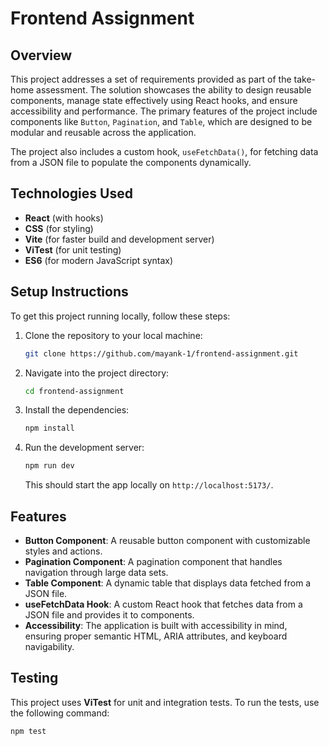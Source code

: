 # Frontend Assignment

## Overview

This project addresses a set of requirements provided as part of the take-home assessment. The solution showcases the ability to design reusable components, manage state effectively using React hooks, and ensure accessibility and performance. The primary features of the project include components like `Button`, `Pagination`, and `Table`, which are designed to be modular and reusable across the application.

The project also includes a custom hook, `useFetchData()`, for fetching data from a JSON file to populate the components dynamically.

## Technologies Used

- **React** (with hooks)
- **CSS** (for styling)
- **Vite** (for faster build and development server)
- **ViTest** (for unit testing)
- **ES6** (for modern JavaScript syntax)

## Setup Instructions

To get this project running locally, follow these steps:

1. Clone the repository to your local machine:

   ```bash
   git clone https://github.com/mayank-1/frontend-assignment.git
   ```

2. Navigate into the project directory:

   ```bash
   cd frontend-assignment
   ```

3. Install the dependencies:

   ```bash
   npm install
   ```

4. Run the development server:

   ```bash
   npm run dev
   ```

   This should start the app locally on `http://localhost:5173/`.

## Features

- **Button Component**: A reusable button component with customizable styles and actions.
- **Pagination Component**: A pagination component that handles navigation through large data sets.
- **Table Component**: A dynamic table that displays data fetched from a JSON file.
- **useFetchData Hook**: A custom React hook that fetches data from a JSON file and provides it to components.
- **Accessibility**: The application is built with accessibility in mind, ensuring proper semantic HTML, ARIA attributes, and keyboard navigability.

## Testing

This project uses **ViTest** for unit and integration tests. To run the tests, use the following command:

```bash
npm test
```
